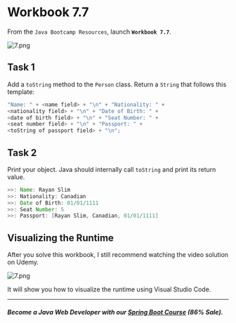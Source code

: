 # Workbook 7.7

From the `Java Bootcamp Resources`, launch **`Workbook 7.7`**.

![7.png](https://firebasestorage.googleapis.com/v0/b/learnthepart-75aed.appspot.com/o/images%2F181cf00d-016c-4131-abf3-e5de99c7059f?alt=media&token=283c629d-3428-4db1-9f22-4d31a802fd91)

## Task 1

Add a `toString` method to the `Person` class. Return a `String` that follows this template:

```java
"Name: " + <name field> + "\n" + "Nationality: " + 
<nationality field> + "\n" + "Date of Birth: " + 
<date of birth field> + "\n" + "Seat Number: " +
<seat number field> + "\n" + "Passport: " + 
<toString of passport field> + "\n";
```


## Task 2

Print your object. Java should internally call `toString` and print its return value.

```java
>>﻿: Name: Rayan Slim
>>﻿: Nationality: Canadian
>>﻿: Date of Birth: 01﻿/﻿01﻿/﻿1111
>>﻿: Seat Number: 5
>>﻿: Passport: [Rayan Slim, Canadian, 01﻿/﻿01﻿/﻿1111﻿]
```

## Visualizing the Runtime

After you solve this workbook, I still recommend watching the video solution on Udemy.

![7.png](https://firebasestorage.googleapis.com/v0/b/learnthepart-75aed.appspot.com/o/images%2F83154ff2-c1ed-4cd7-9e69-313cca59408a?alt=media&token=83b0dd6d-6176-4c80-a23c-b237002b0ba8)

It will show you how to visualize the runtime using Visual Studio Code.

----------
##### Become a Java Web Developer with our [Spring Boot Course](https://udemy-redirect-app.herokuapp.com/spring) (86% Sale).